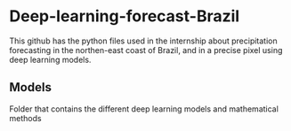 # Deep-learning-forecast-Brazil

This github has the python files used in the internship about precipitation forecasting in the northen-east coast of Brazil, and in a precise pixel using deep learning models.


## Models

Folder that contains the different deep learning models and mathematical methods




